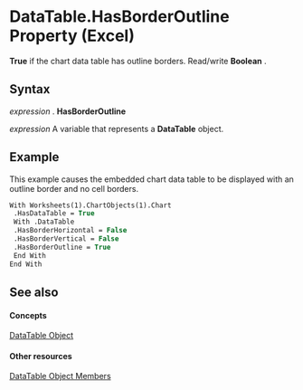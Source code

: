 
# DataTable.HasBorderOutline Property (Excel)

 **True** if the chart data table has outline borders. Read/write **Boolean** .


## Syntax

 _expression_ . **HasBorderOutline**

 _expression_ A variable that represents a **DataTable** object.


## Example

This example causes the embedded chart data table to be displayed with an outline border and no cell borders.


```vb
With Worksheets(1).ChartObjects(1).Chart 
 .HasDataTable = True 
 With .DataTable 
 .HasBorderHorizontal = False 
 .HasBorderVertical = False 
 .HasBorderOutline = True 
 End With 
End With
```


## See also


#### Concepts


[DataTable Object](aca0850b-2e72-cde9-b751-633876e1df99.md)
#### Other resources


[DataTable Object Members](5a46944b-e7e6-ac7c-6b95-736975a0a3eb.md)

